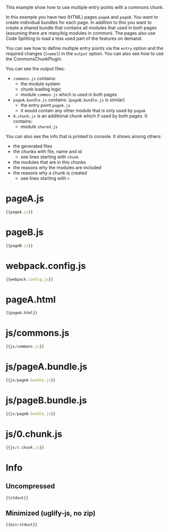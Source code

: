 This example show how to use multiple entry points with a commons chunk.

In this example you have two (HTML) pages `pageA` and `pageB`. You want to create individual bundles for each page. In addition to this you want to create a shared bundle that contains all modules that used in both pages (assuming there are many/big modules in common). The pages also use Code Splitting to load a less used part of the features on demand.

You can see how to define multiple entry points via the `entry` option and the required changes (`[name]`) in the `output` option. You can also see how to use the CommonsChunkPlugin.

You can see the output files:

* `commons.js` contains:
  * the module system
  * chunk loading logic
  * module `common.js` which is used in both pages
* `pageA.bundle.js` contains: (`pageB.bundle.js` is similar)
  * the entry point `pageA.js`
  * it would contain any other module that is only used by `pageA`
* `0.chunk.js` is an additional chunk which if used by both pages. It contains:
  * module `shared.js`

You can also see the info that is printed to console. It shows among others:

* the generated files
* the chunks with file, name and id
  * see lines starting with `chunk`
* the modules that are in this chunks
* the reasons why the modules are included
* the reasons why a chunk is created
  * see lines starting with `>`

# pageA.js

``` javascript
{{pageA.js}}
```

# pageB.js

``` javascript
{{pageB.js}}
```

# webpack.config.js

``` javascript
{{webpack.config.js}}
```

# pageA.html

``` html
{{pageA.html}}
```

# js/commons.js

``` javascript
{{js/commons.js}}
```

# js/pageA.bundle.js

``` javascript
{{js/pageA.bundle.js}}
```

# js/pageB.bundle.js

``` javascript
{{js/pageB.bundle.js}}
```

# js/0.chunk.js

``` javascript
{{js/0.chunk.js}}
```

# Info

## Uncompressed

```
{{stdout}}
```

## Minimized (uglify-js, no zip)

```
{{min:stdout}}
```
